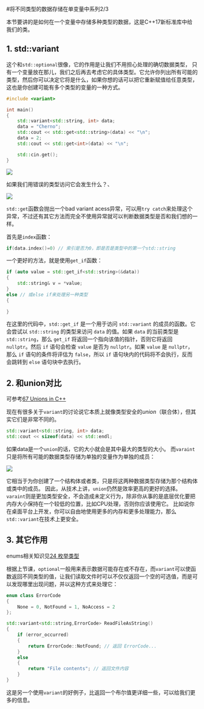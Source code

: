 #将不同类型的数据存储在单变量中系列2/3

本节要讲的是如何在一个变量中存储多种类型的数据，这是C++17新标准库中给我们的类。

## 1. std::variant

这个和`std::optional`很像，它的作用是让我们不用担心处理的确切数据类型， 只有一个变量放在那儿，我们之后再去考虑它的具体类型。它允许你列出所有可能的类型，然后你可以决定它将是什么，如果你想的话可以把它重新赋值给任意类型，这也是你创建可能有多个类型的变量的一种方式。

```cpp
#include <variant>

int main()
{
	std::variant<std::string, int> data;
	data = "Cherno";
	std::cout << std::get<std::string>(data) << "\n";
	data = 2;
	std::cout << std::get<int>(data) << "\n";

	std::cin.get();
}
```

![](Pasted%20image%2020230731191350.png)

如果我们用错误的类型访问它会发生什么？、

![](Pasted%20image%2020230731191534.png)

`std::get`函数会抛出一个bad variant acess异常，可以用`try catch`来处理这个异常，不过还有其它方法而完全不使用异常就可以判断数据类型是否和我们想的一样。

首先是`index`函数：
```cpp
if(data.index()=0) // 索引是否为0，即是否是类型中的第一个std::string
```

一个更好的方法，就是使用`get_if`函数：
```cpp
if (auto value = std::get_if<std::string>(&data))
{
	std::string& v = *value;
}
else // 或else if来处理另一种类型 
{
	
}
```

在这里的代码中，`std::get_if` 是一个用于访问 `std::variant` 的成员的函数。它会尝试以 `std::string` 的类型来访问 `data` 的值。如果 `data` 的当前类型是 `std::string`，那么 `get_if` 将返回一个指向该值的指针，否则它将返回 `nullptr`。然后 `if` 语句会检查 `value` 是否为 `nullptr`。如果 `value` 是 `nullptr`，那么 `if` 语句的条件将评估为 `false`，所以 `if` 语句块内的代码将不会执行，反而会跳转到 `else` 语句块中去执行。

## 2. 和union对比
可参考[67 Unions in C++](67%20Unions%20in%20C++.md)

现在有很多关于`variant`的讨论说它本质上就像类型安全的*union*（联合体），但其实它们是非常不同的。
```cpp
std::variant<std::string, int> data;
std::cout << sizeof(data) << std::endl;
```

如果data是一个`union`的话，它的大小就会是其中最大的类型的大小。
而`varaint`只是将所有可能的数据类型存储为单独的变量作为单独的成员：

![](Pasted%20image%2020230731193322.png)

它相当于为你创建了一个结构体或者类，只是将这两种数据类型存储为那个结构体或类中的成员。
因此，从技术上讲，`union`仍然是效率更高的更好的选择。
`varaint`则是更加类型安全，不会造成未定义行为，除非你从事的是底层优化要把内存大小保持在一个较低的位置，比如CPU处理，否则你应该使用它。
比如说你在桌面平台上开发，你可以自由地使用更多的内存和更多处理能力，那么`std::variant`在技术上更安全。

## 3. 其它作用

enums相关知识见[24 枚举类型](24%20ENUMS%20in%20C++.md)

根据上节课，`optional`一般用来表示数据可能存在或不存在，而`variant`可以使函数返回不同类型的值，让我们读取文件时可以不仅仅返回一个空的可选值，而是可以发现哪里出现问题，并以这种方式来处理它：

```cpp
enum class ErrorCode
{
	None = 0, NotFound = 1, NoAccess = 2
};

std::variant<std::string,ErrorCode> ReadFileAsString()
{
	if (error_occurred)
	{
		return ErrorCode::NotFound; // 返回 ErrorCode...
	}
	else
	{
		return "File contents"; // 返回文件内容
	}
}

```

这是另一个使用`variant`的好例子，比返回一个布尔值更详细一些，可以给我们更多的信息。